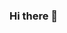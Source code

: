 ### Hi there 👋

<!--
**mert-celik-1/mert-celik-1** is a ✨ _special_ ✨ repository because its `README.md` (this file) appears on your GitHub profile.

#### Software Development Intern at Doğuş Teknoloji

Here are some ideas to get you started:
- 💻 Skills: .NET / C# / Javascript / NoSQL / SQL / Swift / Unit Testing 
- 🔭 I’m currently working on .NET / C#
- 🌱 I’m currently learning Node.js

#### How to reach me:
[![Github Badge](https://img.shields.io/badge/-Github-000?style=quare&labelColor=000&logo=Github&logoColor=white&link=link)](https://github.com/mert-celik-1)
[![LinkedIn Badge](https://img.shields.io/badge/-LinkedIn-006192?style=flat-quare&labelColor=006192&logo=LinkedIn&logoColor=white&link=link)](https://www.linkedin.com/in/mert-celikk1/)
[![Gmail Badge](https://img.shields.io/badge/Gmail-D14836?style=for-the-badge&logo=gmail&logoColor=white)](mertcelik2399@gmail.com)

-->
